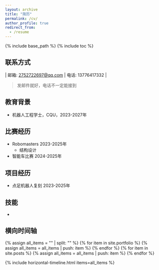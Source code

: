 ```yaml
---
layout: archive
title: "简历"
permalink: /cv/
author_profile: true
redirect_from:
  - /resume
---
```


{% include base_path %}
{% include toc %}

## 联系方式
| 邮箱: 2752722697@qq.com | 电话: 13776417332 |
> 发邮件就好，电话不一定能接到

<!-- 原有内容保持不变 -->
## 教育背景
* 机器人工程学士，CQU，2023-2027年

## 比赛经历
* Robomasters 2023-2025年
  * 结构设计
* 智能车比赛 2024-2025年

## 项目经历
* 点足机器人复刻 2023-2025年

## 技能
*

<!-- 横向时间轴：显示个人作品和课程作业 -->
<h2>横向时间轴</h2>
{% assign all_items = "" | split: "" %}
{% for item in site.portfolio %}
  {% assign all_items = all_items | push: item %}
{% endfor %}
{% for item in site.posts %}
  {% assign all_items = all_items | push: item %}
{% endfor %}

{% include horizontal-timeline.html items=all_items %}